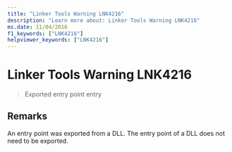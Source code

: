 ```yaml
---
title: "Linker Tools Warning LNK4216"
description: "Learn more about: Linker Tools Warning LNK4216"
ms.date: 11/04/2016
f1_keywords: ["LNK4216"]
helpviewer_keywords: ["LNK4216"]
---
```

# Linker Tools Warning LNK4216

> Exported entry point entry

## Remarks

An entry point was exported from a DLL. The entry point of a DLL does not need to be exported.
